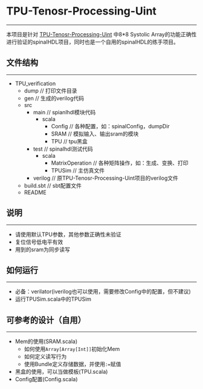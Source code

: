# TPU-Tenosr-Processing-Uint

--- 
本项目是针对 [TPU-Tenosr-Processing-Uint](https://github.com/leo47007/TPU-Tensor-Processing-Unit) 中8*8 Systolic Array的功能正确性进行验证的spinalHDL项目，同时也是一个自用的spinalHDL的练手项目。

## 文件结构

--- 
- TPU_verification
  - dump // 打印文件目录
  - gen // 生成的verilog代码
  - src 
    - main // spianlhdl模块代码
      - scala
        - Config // 各种配置，如：spinalConfig，dumpDir
        - SRAM // 模拟输入、输出sram的模块
        - TPU // tpu黑盒
    - test // spinalhdl测试代码
      - scala
        - MatrixOperation // 各种矩阵操作，如：生成、变换、打印
        - TPUSim // 主仿真文件
    - verilog // 原TPU-Tenosr-Processing-Uint项目的verilog文件
  - build.sbt // sbt配置文件
  - README

## 说明

---
- 请使用默认TPU参数，其他参数正确性未验证
- 复位信号低电平有效
- 用到的sram为同步读写

## 如何运行

---
- 必备：verilator(iverilog也可以使用，需要修改Config中的配置，但不建议)
- 运行TPUSim.scala中的TPUSim

## 可参考的设计（自用）

---
- Mem的使用(SRAM.scala)
  - 如何使用`Array[Array[Int]]`初始化Mem
  - 如何定义读写行为
  - 使用Bundle定义存储数据，并使用`:=`赋值
- 黑盒的使用，可以当做模板(TPU.scala)
- Config配置(Config.scala)
